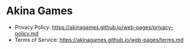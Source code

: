 # Akina Games #

* Privacy Policy: https://akinagames.github.io/web-pages/privacy-policy.md
* Terms of Service: https://akinagames.github.io/web-pages/terms.md
